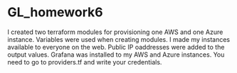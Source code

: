 # GL_homework6

I created two terraform modules for provisioning one AWS and one Azure instance.
Variables were used when creating modules.
I made my instances available to everyone on the web.
Public IP oaddresses were added to the output values.
Grafana was installed to my AWS and Azure instances.
You need to go to providers.tf and write your credentials.

